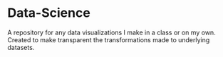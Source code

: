 # Data-Science
A repository for any data visualizations I make in a class or on my own. Created to make transparent the transformations made to underlying datasets.
